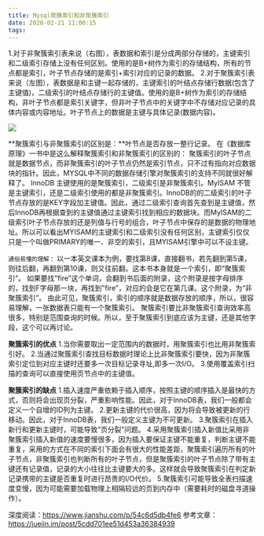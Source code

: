 ```yaml
---
title: Mysql聚簇索引和非聚簇索引
date: 2020-02-21 11:00:15
tags:
---
```



1.对于非聚簇索引表来说（右图），表数据和索引是分成两部分存储的，主键索引和二级索引存储上没有任何区别。使用的是B+树作为索引的存储结构，所有的节点都是索引，叶子节点存储的是索引+索引对应的记录的数据。
2.对于聚簇索引表来说（左图），表数据是和主键一起存储的，主键索引的叶结点存储行数据(包含了主键值)，二级索引的叶结点存储行的主键值。使用的是B+树作为索引的存储结构，非叶子节点都是索引关键字，但非叶子节点中的关键字中不存储对应记录的具体内容或内容地址。叶子节点上的数据是主键与具体记录(数据内容)。

![](https://www.blog.starmoon.tech/img/mysql.png)

**聚簇索引与非聚簇索引的区别是：**叶节点是否存放一整行记录。
在《数据库原理》一书中是这么解释聚簇索引和非聚簇索引的区别的：
聚簇索引的叶子节点就是数据节点，而非聚簇索引的叶子节点仍然是索引节点，只不过有指向对应数据块的指针。因此，MYSQL中不同的数据存储引擎对聚簇索引的支持不同就很好解释了。
InnoDB 主键使用的是聚簇索引，二级索引是非聚簇索引。MyISAM 不管是主键索引，还是二级索引使用的都是非聚簇索引。InnoDB的的二级索引的叶子节点存放的是KEY字段加主键值。因此，通过二级索引查询首先查到是主键值，然后InnoDB再根据查到的主键值通过主键索引找到相应的数据块。而MyISAM的二级索引叶子节点存放的还是列值与行号的组合，叶子节点中保存的是数据的物理地址。所以可以看出MYISAM的主键索引和二级索引没有任何区别，主键索引仅仅只是一个叫做PRIMARY的唯一、非空的索引，且MYISAM引擎中可以不设主键。

`通俗易懂的理解：`
以一本英文课本为例，要找第8课，直接翻书，若先翻到第5课，则往后翻，再翻到第10课，则又往前翻。这本书本身就是一个索引，即“聚簇索引”。
如果要找"fire”这个单词，会翻到书后面的附录，这个附录是按字母排序的，找到F字母那一块，再找到"fire”，对应的会是它在第几课。这个附录，为“非聚簇索引”。
由此可见，聚簇索引，索引的顺序就是数据存放的顺序，所以，很容易理解，一张数据表只能有一个聚簇索引。
聚簇索引要比非聚簇索引查询效率高很多，特别是范围查询的时候。所以，至于聚簇索引到底应该为主键，还是其他字段，这个可以再讨论。


**聚簇索引的优点**
1.当你需要取出一定范围内的数据时，用聚簇索引也比用非聚簇索引好。
2.当通过聚簇索引查找目标数据时理论上比非聚簇索引要快，因为非聚簇索引定位到对应主键时还要多一次目标记录寻址,即多一次I/O。
3.使用覆盖索引扫描的查询可以直接使用页节点中的主键值。


**聚簇索引的缺点**
1.插入速度严重依赖于插入顺序，按照主键的顺序插入是最快的方式，否则将会出现页分裂，严重影响性能。因此，对于InnoDB表，我们一般都会定义一个自增的ID列为主键。
2.更新主键的代价很高，因为将会导致被更新的行移动。因此，对于InnoDB表，我们一般定义主键为不可更新。
3.聚簇索引在插入新行和更新主键时，可能导致“页分裂”问题。
4.采用聚簇索引插入新值比采用非聚簇索引插入新值的速度要慢很多，因为插入要保证主键不能重复，判断主键不能重复，采用的方式在不同的索引下面会有很大的性能差距，聚簇索引遍历所有的叶子节点，非聚簇索引也判断所有的叶子节点，但是聚簇索引的叶子节点除了带有主键还有记录值，记录的大小往往比主键要大的多。这样就会导致聚簇索引在判定新记录携带的主键是否重复时进行昂贵的I/O代价。
5.聚簇索引可能导致全表扫描速度变慢，因为可能需要加载物理上相隔较远的页到内存中（需要耗时的磁盘寻道操作）。



深度阅读：https://www.jianshu.com/p/54c6d5db4fe6
参考文章：https://juejin.im/post/5cdd701ee51d453a36384939